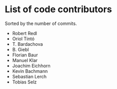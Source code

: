 # List of code contributors

Sorted by the number of commits.

- Robert Redl
- Oriol Tintó
- T. Bardachova
- B. Giebl
- Florian Baur
- Manuel Klar
- Joachim Eichhorn
- Kevin Bachmann
- Sebastian Lerch
- Tobias Selz